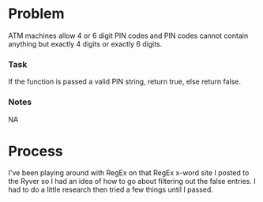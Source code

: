 # Problem
ATM machines allow 4 or 6 digit PIN codes and PIN codes cannot contain anything but exactly 4 digits or exactly 6 digits.

### Task
If the function is passed a valid PIN string, return true, else return false.

### Notes
NA

# Process
I've been playing around with RegEx on that RegEx x-word site I posted to the Ryver so I had an idea of how to go about filtering out the false entries. I had to do a little research then tried a few things until I passed.